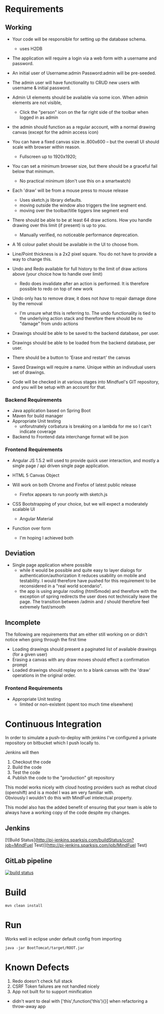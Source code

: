# Requirements

## Working 

* Your code will be responsible for setting up the database schema.
  * uses H2DB

* The application will require a login via a web form with a username and password.
* An initial user of Username:admin Password:admin will be pre-seeded.
* The admin user will have functionality to CRUD new users with username & initial password.
* Admin UI elements should be available via some icon. When admin elements are not visible,
  * Click the "person" icon on the far right side of the toolbar when logged in as admin

* the admin should function as a regular account, with a normal drawing canvas (except for the admin access icon)

* You can have a fixed canvas size ie..800x600 – but the overall UI should scale with browser within reason.
  * Fullscreen up to 1920x1920;

* You can set a minimum browser size, but there should be a graceful fail below that minimum.
  * No practical minimum (don't use this on a smartwatch)

* Each 'draw' will be from a mouse press to mouse release
  * Uses sketch.js library defaults.  
  * moving outside the window also triggers the line segment end.
  * moving over the toolbar/title tiggers line segment end

* There should be able to be at least 64 draw actions. How you handle drawing over this limit (if present) is up to you.
  * Manually verified, no noticeable performance deprecation.

* A 16 colour pallet should be available in the UI to choose from.
* Line/Point thickness is a 2x2 pixel square. You do not have to provide a way to change this.
* Undo and Redo available for full history to the limit of draw actions above (your choice how to handle over limit)
  * Redo does invalidate after an action is performed.  It is therefore possible to redo on top of new work
  
* Undo only has to remove draw, it does not _have_ to repair damage done by the removal
  * I'm unsure what this is referring to.  The undo functionality is tied to the underlying action stack and therefore there should be no "damage" from undo actions
  
* Drawings should be able to be saved to the backend database, per user.
* Drawings should be able to be loaded from the backend database, per user.
* There should be a button to 'Erase and restart' the canvas
* Saved Drawings will require a name. Unique within an indivudual users set of drawings.
* Code will be checked in at various stages into Mindfuel's GIT repository, and you will be setup with an account for that.

### Backend Requirements

* Java application based on Spring Boot
* Maven for build manager
* Appropriate Unit testing
  * unforutnately corbatura is breaking on a lambda for me so I can't indicate coverage
* Backend to Frontend data interchange format will be json

### Frontend Requirements
* Angular JS 1.5.2 will used to provide quick user interaction, and mostly a single page / api
driven single page application.
* HTML 5 Canvas Object
* Will work on both Chrome and Firefox of latest public release
  * Firefox appears to run poorly with sketch.js
  
* CSS Bootstrapping of your choice, but we will expect a moderately scalable UI
  * Angular Material 
  
* Function over form
  * I'm hoping I achieved both

## Deviation

* Single page application where possible
  * while it would be possible and quite easy to layer dialogs for authentication/authorization it reduces usability on mobile and testability.  I would therefore have pushed for this requirement to be reconsidered in a "real world scendario". 
  * the app is using angular routing (html5mode) and therefore with the exception of spring redirects the user does not technically leave the page.  The transition between /admin and / should therefore feel extremely fast/smooth 

## Incomplete

The following are requirements that am either still working on or didn't notice when going through the first time

* Loading drawings should present a paginated list of available drawings (for a given user)
* Erasing a canvas with any draw moves should effect a confirmation prompt
* Loaded drawings should replay on to a blank canvas with the 'draw' operations in the original order.

### Frontend Requirements

* Appropriate Unit testing
  * limited or non-existent (spent too much time elsewhere)


# Continuous Integration

In order to simulate a push-to-deploy with jenkins I've configured a private repository on bitbucket which I push locally to.

Jenkins will then

1. Checkout the code
1. Build the code
1. Test the code
1. Publish the code to the "production" git repository

This model works nicely with cloud hosting providers such as redhat cloud (openshift) and is a model I was am very familiar with.  
Obviously I wouldn't do this with MindFuel intelectual property.

This model also has the added benefit of ensuring that your team is able to always have a working copy of the code despite my changes.

## Jenkins

[![Build Status](http://pi-jenkins.sparksis.com/buildStatus/icon?job=MindFuel Test)](http://pi-jenkins.sparksis.com/job/MindFuel Test)
 
## GitLab pipeline

[![build status](https://git.mindfuel.ca/tests/colton/badges/master/build.svg)](https://git.mindfuel.ca/tests/colton/commits/master)

# Build
    mvn clean install 
    
# Run

Works well in eclipse under default config from importing
	
    java -jar BootTomcat/target/ROOT.jar

# Known Defects

1. Redo doesn't check full stack
1. CSRF Token failures are not handled nicely
1. App not built for to support minification
  * didn't want to deal with ['this',function('this'){}] when refactoring a throw-away app
